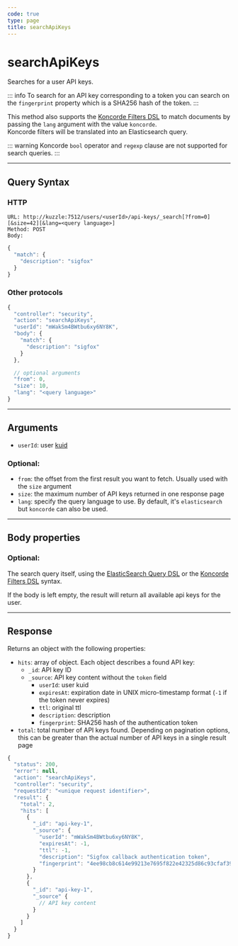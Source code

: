 ```yaml
---
code: true
type: page
title: searchApiKeys
---
```


# searchApiKeys

Searches for a user API keys.

::: info
To search for an API key corresponding to a token you can search on the `fingerprint` property which is a SHA256 hash of the token.
:::

<SinceBadge version="change-me"/>

This method also supports the [Koncorde Filters DSL](/core/2/guides/cookbooks/realtime-api) to match documents by passing the `lang` argument with the value `koncorde`.  
Koncorde filters will be translated into an Elasticsearch query.  

::: warning
Koncorde `bool` operator and `regexp` clause are not supported for search queries.
:::

---

## Query Syntax

### HTTP

```http
URL: http://kuzzle:7512/users/<userId>/api-keys/_search[?from=0][&size=42][&lang=<query language>]
Method: POST
Body:
```

```js
{
  "match": {
    "description": "sigfox"
  }
}
```

### Other protocols

```js
{
  "controller": "security",
  "action": "searchApiKeys",
  "userId": "mWakSm4BWtbu6xy6NY8K",
  "body": {
    "match": {
      "description": "sigfox"
    }
  },

  // optional arguments
  "from": 0,
  "size": 10,
  "lang": "<query language>"
}
```

---

## Arguments

- `userId`: user [kuid](/core/2/guides/main-concepts/authentication#kuzzle-user-identifier-kuid)

### Optional:

- `from`: the offset from the first result you want to fetch. Usually used with the `size` argument
- `size`: the maximum number of API keys returned in one response page
- `lang`: specify the query language to use. By default, it's `elasticsearch` but `koncorde` can also be used. <SinceBadge version="change-me"/>

---

## Body properties

### Optional:

The search query itself, using the [ElasticSearch Query DSL](https://www.elastic.co/guide/en/elasticsearch/reference/7.4/query-dsl.html) or the [Koncorde Filters DSL](/core/2/guides/cookbooks/realtime-api) syntax.

If the body is left empty, the result will return all available api keys for the user.

---

## Response

Returns an object with the following properties:

- `hits`: array of object. Each object describes a found API key:
  - `_id`: API key ID
  - `_source`: API key content without the `token` field
    - `userId`: user kuid
    - `expiresAt`: expiration date in UNIX micro-timestamp format (`-1` if the token never expires)
    - `ttl`: original ttl
    - `description`: description
    - `fingerprint`: SHA256 hash of the authentication token
- `total`: total number of API keys found. Depending on pagination options, this can be greater than the actual number of API keys in a single result page

```js
{
  "status": 200,
  "error": null,
  "action": "searchApiKeys",
  "controller": "security",
  "requestId": "<unique request identifier>",
  "result": {
    "total": 2,
    "hits": [
      {
        "_id": "api-key-1",
        "_source": {
          "userId": "mWakSm4BWtbu6xy6NY8K",
          "expiresAt": -1,
          "ttl": -1,
          "description": "Sigfox callback authentication token",
          "fingerprint": "4ee98cb8c614e99213e7695f822e42325d86c93cfaf39cb40e860939e784c8e6"
        }
      },
      {
        "_id": "api-key-1",
        "_source" {
          // API key content
        }
      }
    ]
  }
}
```
